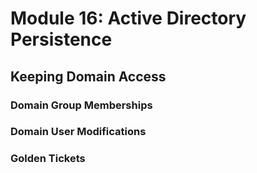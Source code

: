 # Module 16: Active Directory Persistence

## Keeping Domain Access

### Domain Group Memberships



### Domain User Modifications



### Golden Tickets

